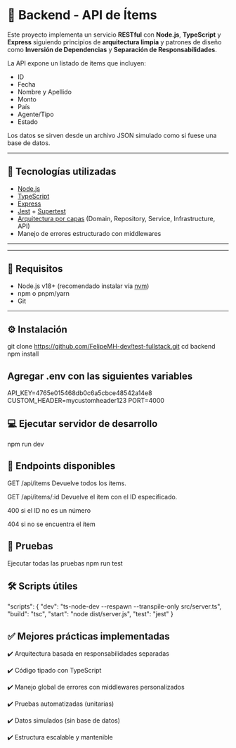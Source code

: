 # 🧠 Backend - API de Ítems

Este proyecto implementa un servicio **RESTful** con **Node.js**, **TypeScript** y **Express** siguiendo principios de **arquitectura limpia** y patrones de diseño como **Inversión de Dependencias** y **Separación de Responsabilidades**.

La API expone un listado de ítems que incluyen:

- ID
- Fecha
- Nombre y Apellido
- Monto
- País
- Agente/Tipo
- Estado

Los datos se sirven desde un archivo JSON simulado como si fuese una base de datos.

---

## 🧱 Tecnologías utilizadas

- [Node.js](https://nodejs.org/)
- [TypeScript](https://www.typescriptlang.org/)
- [Express](https://expressjs.com/)
- [Jest](https://jestjs.io/) + [Supertest](https://github.com/visionmedia/supertest)
- [Arquitectura por capas](https://en.wikipedia.org/wiki/Multitier_architecture) (Domain, Repository, Service, Infrastructure, API)
- Manejo de errores estructurado con middlewares

---

---

## 🚀 Requisitos

- Node.js v18+ (recomendado instalar vía [nvm](https://github.com/nvm-sh/nvm))
- npm o pnpm/yarn
- Git

---

## ⚙️ Instalación

git clone https://github.com/FelipeMH-dev/test-fullstack.git
cd backend
npm install

## Agregar .env con las siguientes variables
API_KEY=4765e015468db0c6a5cbce48542a14e8
CUSTOM_HEADER=mycustomheader123
PORT=4000

## 💻 Ejecutar servidor de desarrollo

npm run dev

## 📡 Endpoints disponibles

GET /api/items
Devuelve todos los ítems.

GET /api/items/:id
Devuelve el ítem con el ID especificado.

400 si el ID no es un número

404 si no se encuentra el ítem

## 🧪 Pruebas

Ejecutar todas las pruebas
npm run test

## 🛠 Scripts útiles

"scripts": {
"dev": "ts-node-dev --respawn --transpile-only src/server.ts",
"build": "tsc",
"start": "node dist/server.js",
"test": "jest"
}

## ✅ Mejores prácticas implementadas

✔️ Arquitectura basada en responsabilidades separadas

✔️ Código tipado con TypeScript

✔️ Manejo global de errores con middlewares personalizados

✔️ Pruebas automatizadas (unitarias)

✔️ Datos simulados (sin base de datos)

✔️ Estructura escalable y mantenible
